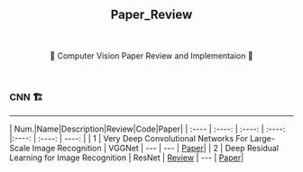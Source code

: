 ## <p align="center"> Paper_Review </p>

<br>
<p align="center"> 🌟 Computer Vision Paper Review and Implementaion 🌟</p>
<br>

### CNN 🏗️
---

| Num.|Name|Description|Review|Code|Paper|
| :---- | :----: | :----: | :----: |:----: | :----: | ----: |
| 1 | Very Deep Convolutional Networks For Large-Scale Image Recognition | VGGNet | --- | --- | [Paper](https://arxiv.org/pdf/1409.1556.pdf%20http://arxiv.org/abs/1409.1556.pdf)|
| 2 | Deep Residual Learning for Image Recognition | ResNet | [Review](https://www.notion.so/jaeheee/Deep-Residual-Learning-for-Image-Recognition-864c8212d7fb4519beeda2c218deda54) | --- | [Paper](https://arxiv.org/pdf/1512.03385.pdf)|

<br>
<br>
<br>